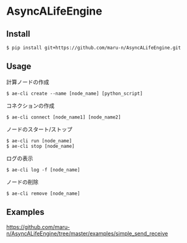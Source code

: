# AsyncALifeEngine

## Install

```ShellSession
$ pip install git+https://github.com/maru-n/AsyncALifeEngine.git
```

## Usage

計算ノードの作成
```ShellSession
$ ae-cli create --name [node_name] [python_script]
```


コネクションの作成
```ShellSession
$ ae-cli connect [node_name1] [node_name2]
```

ノードのスタート/ストップ
```ShellSession
$ ae-cli run [node_name]
$ ae-cli stop [node_name]
```

ログの表示
```ShellSession
$ ae-cli log -f [node_name]
```

ノードの削除
```ShellSession
$ ae-cli remove [node_name]
```

## Examples

https://github.com/maru-n/AsyncALifeEngine/tree/master/examples/simple_send_receive
